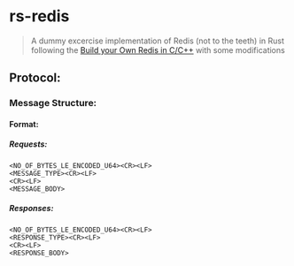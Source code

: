 # rs-redis

> A dummy excercise implementation of Redis (not to the teeth) in Rust following the [Build your Own Redis in C/C++](https://build-your-own.org/redis/) with some modifications

## Protocol:

### Message Structure:

#### Format: 

##### Requests:
```
<NO_OF_BYTES_LE_ENCODED_U64><CR><LF>
<MESSAGE_TYPE><CR><LF>
<CR><LF>
<MESSAGE_BODY>
```

##### Responses:
```
<NO_OF_BYTES_LE_ENCODED_U64><CR><LF>
<RESPONSE_TYPE><CR><LF>
<CR><LF>
<RESPONSE_BODY>
```